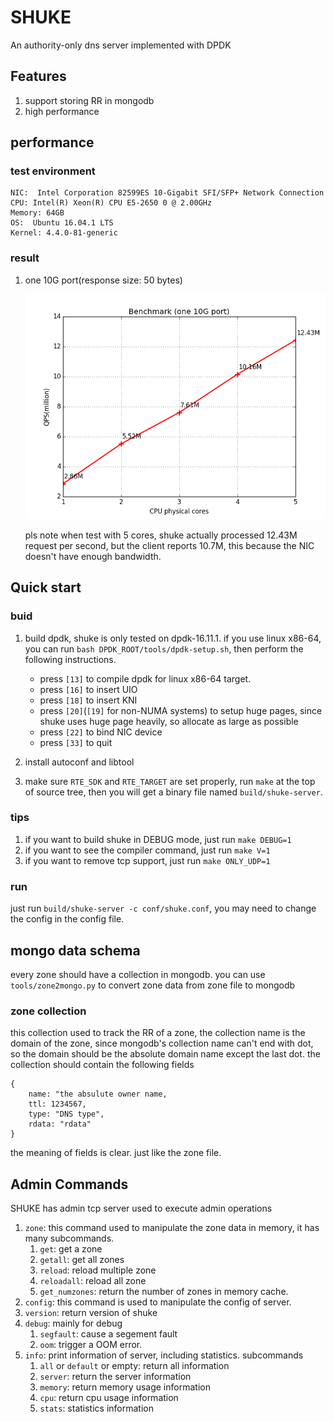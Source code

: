 # SHUKE
An authority-only dns server implemented with DPDK

## Features
1. support storing RR in mongodb
2. high performance

## performance
### test environment
    
    NIC:  Intel Corporation 82599ES 10-Gigabit SFI/SFP+ Network Connection
    CPU: Intel(R) Xeon(R) CPU E5-2650 0 @ 2.00GHz
    Memory: 64GB
    OS:  Ubuntu 16.04.1 LTS
    Kernel: 4.4.0-81-generic
    
### result

1. one 10G port(response size: 50 bytes)

    ![benchmark(1 10G port)](doc/static/benchmark_1_port.png)
    
   pls note when test with 5 cores, shuke actually processed 12.43M request per second,
   but the client reports 10.7M, this because the NIC doesn't have enough bandwidth.
   
## Quick start
### buid

1. build dpdk, shuke is only tested on dpdk-16.11.1. if you use linux x86-64,
   you can run `bash DPDK_ROOT/tools/dpdk-setup.sh`, then perform the following 
   instructions.
    + press `[13]` to compile dpdk for linux x86-64 target.
    + press `[16]` to insert UIO
    + press `[18]` to insert KNI
    + press `[20]`(`[19]` for non-NUMA systems) to setup huge pages,
      since shuke uses huge page heavily, so allocate as large as possible
    + press `[22]` to bind NIC device
    + press `[33]` to quit
     
2. install autoconf and libtool
3. make sure `RTE_SDK` and `RTE_TARGET` are set properly, 
   run `make` at the top of source tree, then you will get a binary file named `build/shuke-server`.

### tips
1. if you want to build shuke in DEBUG mode, just run `make DEBUG=1`
2. if you want to see the compiler command, just run `make V=1`
3. if you want to remove tcp support, just run `make ONLY_UDP=1`

### run
just run `build/shuke-server -c conf/shuke.conf`,
you may need to change the config in the config file.

## mongo data schema
every zone should have a collection in mongodb. you can use
`tools/zone2mongo.py` to convert zone data from zone file to mongodb

### zone collection
this collection used to track the RR of a zone,
the collection name is the domain of the zone, since mongodb's
collection name can't end with dot, so the domain should be the
absolute domain name except the last dot.
the collection should contain the following fields

    {
        name: "the absulute owner name,
        ttl: 1234567,
        type: "DNS type",
        rdata: "rdata"
    }

the meaning of fields is clear. just like the zone file.

## Admin Commands
SHUKE has admin tcp server used to execute admin operations

1. `zone`: this command used to manipulate the zone data in memory, it has many subcommands.
    1. `get`: get a zone
    2. `getall`: get all zones
    3. `reload`: reload  multiple zone
    4. `reloadall`: reload all zone
    5. `get_numzones`: return the number of zones in memory cache.
2. `config`: this command is used to manipulate the config of server.
3. `version`: return version of shuke
4. `debug`: mainly for debug
    1. `segfault`: cause a segement fault
    2. `oom`: trigger a OOM error.
5. `info`: print information of server, including statistics. subcommands
    1. `all` or `default` or empty: return all information
    2. `server`: return the server information
    3. `memory`: return memory usage information
    4. `cpu`: return cpu usage information
    5. `stats`: statistics information
